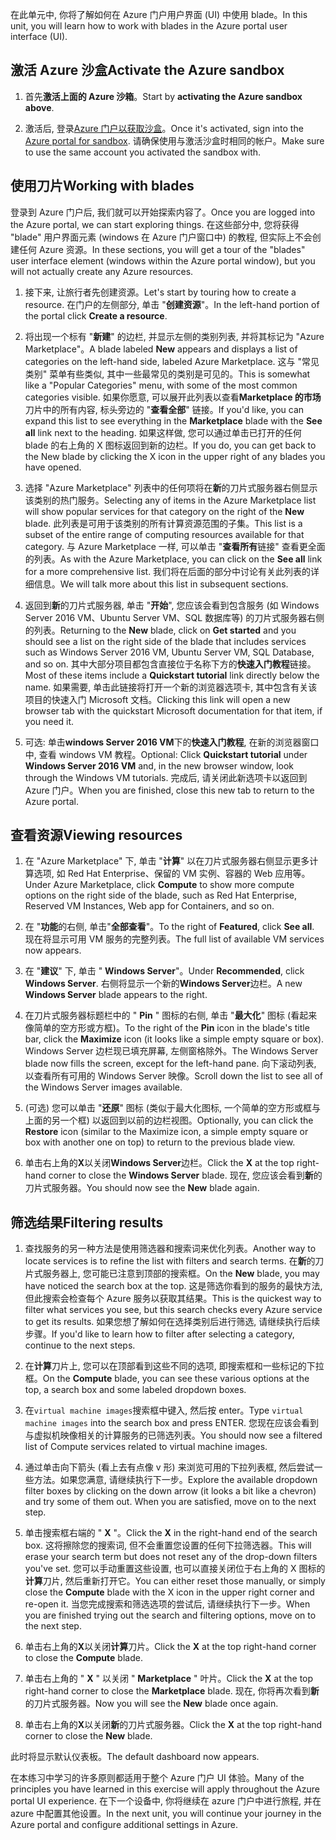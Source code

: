 <span data-ttu-id="8aafe-101">在此单元中, 你将了解如何在 Azure 门户用户界面 (UI) 中使用 blade。</span><span class="sxs-lookup"><span data-stu-id="8aafe-101">In this unit, you will learn how to work with blades in the Azure portal user interface (UI).</span></span>

## <a name="activate-the-azure-sandbox"></a><span data-ttu-id="8aafe-102">激活 Azure 沙盒</span><span class="sxs-lookup"><span data-stu-id="8aafe-102">Activate the Azure sandbox</span></span>

1. <span data-ttu-id="8aafe-103">首先**激活上面的 Azure 沙箱**。</span><span class="sxs-lookup"><span data-stu-id="8aafe-103">Start by **activating the Azure sandbox above**.</span></span>

1. <span data-ttu-id="8aafe-104">激活后, 登录[Azure 门户以获取沙盒](https://portal.azure.com/learn.docs.microsoft.com?azure-portal=true)。</span><span class="sxs-lookup"><span data-stu-id="8aafe-104">Once it's activated, sign into the [Azure portal for sandbox](https://portal.azure.com/learn.docs.microsoft.com?azure-portal=true).</span></span> <span data-ttu-id="8aafe-105">请确保使用与激活沙盒时相同的帐户。</span><span class="sxs-lookup"><span data-stu-id="8aafe-105">Make sure to use the same account you activated the sandbox with.</span></span>

## <a name="working-with-blades"></a><span data-ttu-id="8aafe-106">使用刀片</span><span class="sxs-lookup"><span data-stu-id="8aafe-106">Working with blades</span></span>

<span data-ttu-id="8aafe-107">登录到 Azure 门户后, 我们就可以开始探索内容了。</span><span class="sxs-lookup"><span data-stu-id="8aafe-107">Once you are logged into the Azure portal, we can start exploring things.</span></span> <span data-ttu-id="8aafe-108">在这些部分中, 您将获得 "blade" 用户界面元素 (windows 在 Azure 门户窗口中) 的教程, 但实际上不会创建任何 Azure 资源。</span><span class="sxs-lookup"><span data-stu-id="8aafe-108">In these sections, you will get a tour of the "blades" user interface element (windows within the Azure portal window), but you will not actually create any Azure resources.</span></span>

1. <span data-ttu-id="8aafe-109">接下来, 让旅行者先创建资源。</span><span class="sxs-lookup"><span data-stu-id="8aafe-109">Let's start by touring how to create a resource.</span></span> <span data-ttu-id="8aafe-110">在门户的左侧部分, 单击 "**创建资源**"。</span><span class="sxs-lookup"><span data-stu-id="8aafe-110">In the left-hand portion of the portal click **Create a resource**.</span></span>

1. <span data-ttu-id="8aafe-111">将出现一个标有 "**新建**" 的边栏, 并显示左侧的类别列表, 并将其标记为 "Azure Marketplace"。</span><span class="sxs-lookup"><span data-stu-id="8aafe-111">A blade labeled **New** appears and displays a list of categories on the left-hand side, labeled Azure Marketplace.</span></span> <span data-ttu-id="8aafe-112">这与 "常见类别" 菜单有些类似, 其中一些最常见的类别是可见的。</span><span class="sxs-lookup"><span data-stu-id="8aafe-112">This is somewhat like a "Popular Categories" menu, with some of the most common categories visible.</span></span> <span data-ttu-id="8aafe-113">如果你愿意, 可以展开此列表以查看**Marketplace 的市场**刀片中的所有内容, 标头旁边的 "**查看全部**" 链接。</span><span class="sxs-lookup"><span data-stu-id="8aafe-113">If you'd like, you can expand this list to see everything in the **Marketplace** blade with the **See all** link next to the heading.</span></span> <span data-ttu-id="8aafe-114">如果这样做, 您可以通过单击已打开的任何 blade 的右上角的 X 图标返回到新的边栏。</span><span class="sxs-lookup"><span data-stu-id="8aafe-114">If you do, you can get back to the New blade by clicking the X icon in the upper right of any blades you have opened.</span></span>

1. <span data-ttu-id="8aafe-115">选择 "Azure Marketplace" 列表中的任何项将在**新**的刀片式服务器右侧显示该类别的热门服务。</span><span class="sxs-lookup"><span data-stu-id="8aafe-115">Selecting any of items in the Azure Marketplace list will show popular services for that category on the right of the **New** blade.</span></span> <span data-ttu-id="8aafe-116">此列表是可用于该类别的所有计算资源范围的子集。</span><span class="sxs-lookup"><span data-stu-id="8aafe-116">This list is a subset of the entire range of computing resources available for that category.</span></span> <span data-ttu-id="8aafe-117">与 Azure Marketplace 一样, 可以单击 "**查看所有**链接" 查看更全面的列表。</span><span class="sxs-lookup"><span data-stu-id="8aafe-117">As with the Azure Marketplace, you can click on the **See all** link for a more comprehensive list.</span></span> <span data-ttu-id="8aafe-118">我们将在后面的部分中讨论有关此列表的详细信息。</span><span class="sxs-lookup"><span data-stu-id="8aafe-118">We will talk more about this list in subsequent sections.</span></span>

1. <span data-ttu-id="8aafe-119">返回到**新**的刀片式服务器, 单击 "**开始**", 您应该会看到包含服务 (如 Windows Server 2016 VM、Ubuntu Server VM、SQL 数据库等) 的刀片式服务器右侧的列表。</span><span class="sxs-lookup"><span data-stu-id="8aafe-119">Returning to the **New** blade, click on **Get started** and you should see a list on the right side of the blade that includes services such as Windows Server 2016 VM, Ubuntu Server VM, SQL Database, and so on.</span></span> <span data-ttu-id="8aafe-120">其中大部分项目都包含直接位于名称下方的**快速入门教程**链接。</span><span class="sxs-lookup"><span data-stu-id="8aafe-120">Most of these items include a **Quickstart tutorial** link directly below the name.</span></span> <span data-ttu-id="8aafe-121">如果需要, 单击此链接将打开一个新的浏览器选项卡, 其中包含有关该项目的快速入门 Microsoft 文档。</span><span class="sxs-lookup"><span data-stu-id="8aafe-121">Clicking this link will open a new browser tab with the quickstart Microsoft documentation for that item, if you need it.</span></span>

1. <span data-ttu-id="8aafe-122">可选: 单击**windows Server 2016 VM**下的**快速入门教程**, 在新的浏览器窗口中, 查看 windows VM 教程。</span><span class="sxs-lookup"><span data-stu-id="8aafe-122">Optional: Click **Quickstart tutorial** under **Windows Server 2016 VM** and, in the new browser window, look through the Windows VM tutorials.</span></span> <span data-ttu-id="8aafe-123">完成后, 请关闭此新选项卡以返回到 Azure 门户。</span><span class="sxs-lookup"><span data-stu-id="8aafe-123">When you are finished, close this new tab to return to the Azure portal.</span></span>

## <a name="viewing-resources"></a><span data-ttu-id="8aafe-124">查看资源</span><span class="sxs-lookup"><span data-stu-id="8aafe-124">Viewing resources</span></span>

1. <span data-ttu-id="8aafe-125">在 "Azure Marketplace" 下, 单击 "**计算**" 以在刀片式服务器右侧显示更多计算选项, 如 Red Hat Enterprise、保留的 VM 实例、容器的 Web 应用等。</span><span class="sxs-lookup"><span data-stu-id="8aafe-125">Under Azure Marketplace, click **Compute** to show more compute options on the right side of the blade, such as Red Hat Enterprise, Reserved VM Instances, Web app for Containers, and so on.</span></span>

1. <span data-ttu-id="8aafe-126">在 "**功能**的右侧, 单击"**全部查看**"。</span><span class="sxs-lookup"><span data-stu-id="8aafe-126">To the right of **Featured**, click **See all**.</span></span> <span data-ttu-id="8aafe-127">现在将显示可用 VM 服务的完整列表。</span><span class="sxs-lookup"><span data-stu-id="8aafe-127">The full list of available VM services now appears.</span></span>

1. <span data-ttu-id="8aafe-128">在 "**建议**" 下, 单击 " **Windows Server**"。</span><span class="sxs-lookup"><span data-stu-id="8aafe-128">Under **Recommended**, click **Windows Server**.</span></span> <span data-ttu-id="8aafe-129">右侧将显示一个新的**Windows Server**边栏。</span><span class="sxs-lookup"><span data-stu-id="8aafe-129">A new **Windows Server** blade appears to the right.</span></span>

1. <span data-ttu-id="8aafe-130">在刀片式服务器标题栏中的 " **Pin** " 图标的右侧, 单击 "**最大化**" 图标 (看起来像简单的空方形或方框)。</span><span class="sxs-lookup"><span data-stu-id="8aafe-130">To the right of the **Pin** icon in the blade's title bar, click the **Maximize** icon (it looks like a simple empty square or box).</span></span> <span data-ttu-id="8aafe-131">Windows Server 边栏现已填充屏幕, 左侧窗格除外。</span><span class="sxs-lookup"><span data-stu-id="8aafe-131">The Windows Server blade now fills the screen, except for the left-hand pane.</span></span> <span data-ttu-id="8aafe-132">向下滚动列表, 以查看所有可用的 Windows Server 映像。</span><span class="sxs-lookup"><span data-stu-id="8aafe-132">Scroll down the list to see all of the Windows Server images available.</span></span>

1. <span data-ttu-id="8aafe-133">(可选) 您可以单击 "**还原**" 图标 (类似于最大化图标, 一个简单的空方形或框与上面的另一个框) 以返回到以前的边栏视图。</span><span class="sxs-lookup"><span data-stu-id="8aafe-133">Optionally, you can click the **Restore** icon (similar to the Maximize icon, a simple empty square or box with another one on top) to return to the previous blade view.</span></span>

1. <span data-ttu-id="8aafe-134">单击右上角的**X**以关闭**Windows Server**边栏。</span><span class="sxs-lookup"><span data-stu-id="8aafe-134">Click the **X** at the top right-hand corner to close the **Windows Server** blade.</span></span> <span data-ttu-id="8aafe-135">现在, 您应该会看到**新**的刀片式服务器。</span><span class="sxs-lookup"><span data-stu-id="8aafe-135">You should now see the **New** blade again.</span></span>

## <a name="filtering-results"></a><span data-ttu-id="8aafe-136">筛选结果</span><span class="sxs-lookup"><span data-stu-id="8aafe-136">Filtering results</span></span>

1. <span data-ttu-id="8aafe-137">查找服务的另一种方法是使用筛选器和搜索词来优化列表。</span><span class="sxs-lookup"><span data-stu-id="8aafe-137">Another way to locate services is to refine the list with filters and search terms.</span></span> <span data-ttu-id="8aafe-138">在**新**的刀片式服务器上, 您可能已注意到顶部的搜索框。</span><span class="sxs-lookup"><span data-stu-id="8aafe-138">On the **New** blade, you may have noticed the search box at the top.</span></span> <span data-ttu-id="8aafe-139">这是筛选你看到的服务的最快方法, 但此搜索会检查每个 Azure 服务以获取其结果。</span><span class="sxs-lookup"><span data-stu-id="8aafe-139">This is the quickest way to filter what services you see, but this search checks every Azure service to get its results.</span></span> <span data-ttu-id="8aafe-140">如果您想了解如何在选择类别后进行筛选, 请继续执行后续步骤。</span><span class="sxs-lookup"><span data-stu-id="8aafe-140">If you'd like to learn how to filter after selecting a category, continue to the next steps.</span></span>

1. <span data-ttu-id="8aafe-141">在**计算**刀片上, 您可以在顶部看到这些不同的选项, 即搜索框和一些标记的下拉框。</span><span class="sxs-lookup"><span data-stu-id="8aafe-141">On the **Compute** blade, you can see these various options at the top, a search box and some labeled dropdown boxes.</span></span>

1. <span data-ttu-id="8aafe-142">在`virtual machine images`搜索框中键入, 然后按 enter。</span><span class="sxs-lookup"><span data-stu-id="8aafe-142">Type `virtual machine images` into the search box and press ENTER.</span></span> <span data-ttu-id="8aafe-143">您现在应该会看到与虚拟机映像相关的计算服务的已筛选列表。</span><span class="sxs-lookup"><span data-stu-id="8aafe-143">You should now see a filtered list of Compute services related to virtual machine images.</span></span>

1. <span data-ttu-id="8aafe-144">通过单击向下箭头 (看上去有点像 v 形) 来浏览可用的下拉列表框, 然后尝试一些方法。如果您满意, 请继续执行下一步。</span><span class="sxs-lookup"><span data-stu-id="8aafe-144">Explore the available dropdown filter boxes by clicking on the down arrow (it looks a bit like a chevron) and try some of them out. When you are satisfied, move on to the next step.</span></span>

1. <span data-ttu-id="8aafe-145">单击搜索框右端的 " **X** "。</span><span class="sxs-lookup"><span data-stu-id="8aafe-145">Click the **X** in the right-hand end of the search box.</span></span> <span data-ttu-id="8aafe-146">这将擦除您的搜索词, 但不会重置您设置的任何下拉筛选器。</span><span class="sxs-lookup"><span data-stu-id="8aafe-146">This will erase your search term but does not reset any of the drop-down filters you've set.</span></span> <span data-ttu-id="8aafe-147">您可以手动重置这些设置, 也可以直接关闭位于右上角的 X 图标的**计算**刀片, 然后重新打开它。</span><span class="sxs-lookup"><span data-stu-id="8aafe-147">You can either reset those manually, or simply close the **Compute** blade with the X icon in the upper right corner and re-open it.</span></span> <span data-ttu-id="8aafe-148">当您完成搜索和筛选选项的尝试后, 请继续执行下一步。</span><span class="sxs-lookup"><span data-stu-id="8aafe-148">When you are finished trying out the search and filtering options, move on to the next step.</span></span>

1. <span data-ttu-id="8aafe-149">单击右上角的**X**以关闭**计算**刀片。</span><span class="sxs-lookup"><span data-stu-id="8aafe-149">Click the **X** at the top right-hand corner to close the **Compute** blade.</span></span>

1. <span data-ttu-id="8aafe-150">单击右上角的 " **X** " 以关闭 " **Marketplace** " 叶片。</span><span class="sxs-lookup"><span data-stu-id="8aafe-150">Click the **X** at the top right-hand corner to close the **Marketplace** blade.</span></span> <span data-ttu-id="8aafe-151">现在, 你将再次看到**新**的刀片式服务器。</span><span class="sxs-lookup"><span data-stu-id="8aafe-151">Now you will see the **New** blade once again.</span></span>

1. <span data-ttu-id="8aafe-152">单击右上角的**X**以关闭**新**的刀片式服务器。</span><span class="sxs-lookup"><span data-stu-id="8aafe-152">Click the **X** at the top right-hand corner to close the **New** blade.</span></span>

<span data-ttu-id="8aafe-153">此时将显示默认仪表板。</span><span class="sxs-lookup"><span data-stu-id="8aafe-153">The default dashboard now appears.</span></span>

<span data-ttu-id="8aafe-154">在本练习中学习的许多原则都适用于整个 Azure 门户 UI 体验。</span><span class="sxs-lookup"><span data-stu-id="8aafe-154">Many of the principles you have learned in this exercise will apply throughout the Azure portal UI experience.</span></span> <span data-ttu-id="8aafe-155">在下一个设备中, 你将继续在 azure 门户中进行旅程, 并在 azure 中配置其他设置。</span><span class="sxs-lookup"><span data-stu-id="8aafe-155">In the next unit, you will continue your journey in the Azure portal and configure additional settings in Azure.</span></span>
